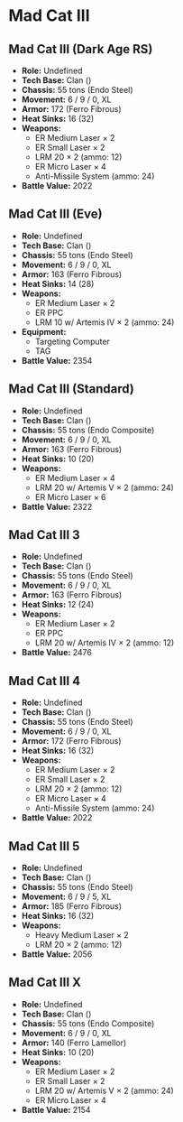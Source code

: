 # Mad Cat III
## Mad Cat III (Dark Age RS)
- **Role:** Undefined
- **Tech Base:** Clan ()
- **Chassis:** 55 tons (Endo Steel)
- **Movement:** 6 / 9 / 0, XL
- **Armor:** 172 (Ferro Fibrous)
- **Heat Sinks:** 16 (32)
- **Weapons:**
  - ER Medium Laser × 2
  - ER Small Laser × 2
  - LRM 20 × 2 (ammo: 12)
  - ER Micro Laser × 4
  - Anti-Missile System (ammo: 24)
- **Battle Value:** 2022

## Mad Cat III (Eve)
- **Role:** Undefined
- **Tech Base:** Clan ()
- **Chassis:** 55 tons (Endo Steel)
- **Movement:** 6 / 9 / 0, XL
- **Armor:** 163 (Ferro Fibrous)
- **Heat Sinks:** 14 (28)
- **Weapons:**
  - ER Medium Laser × 2
  - ER PPC
  - LRM 10 w/ Artemis IV × 2 (ammo: 24)
- **Equipment:**
  - Targeting Computer
  - TAG
- **Battle Value:** 2354

## Mad Cat III (Standard)
- **Role:** Undefined
- **Tech Base:** Clan ()
- **Chassis:** 55 tons (Endo Composite)
- **Movement:** 6 / 9 / 0, XL
- **Armor:** 163 (Ferro Fibrous)
- **Heat Sinks:** 10 (20)
- **Weapons:**
  - ER Medium Laser × 4
  - LRM 20 w/ Artemis V × 2 (ammo: 24)
  - ER Micro Laser × 6
- **Battle Value:** 2322

## Mad Cat III 3
- **Role:** Undefined
- **Tech Base:** Clan ()
- **Chassis:** 55 tons (Endo Steel)
- **Movement:** 6 / 9 / 0, XL
- **Armor:** 163 (Ferro Fibrous)
- **Heat Sinks:** 12 (24)
- **Weapons:**
  - ER Medium Laser × 2
  - ER PPC
  - LRM 20 w/ Artemis IV × 2 (ammo: 12)
- **Battle Value:** 2476

## Mad Cat III 4
- **Role:** Undefined
- **Tech Base:** Clan ()
- **Chassis:** 55 tons (Endo Steel)
- **Movement:** 6 / 9 / 0, XL
- **Armor:** 172 (Ferro Fibrous)
- **Heat Sinks:** 16 (32)
- **Weapons:**
  - ER Medium Laser × 2
  - ER Small Laser × 2
  - LRM 20 × 2 (ammo: 12)
  - ER Micro Laser × 4
  - Anti-Missile System (ammo: 24)
- **Battle Value:** 2022

## Mad Cat III 5
- **Role:** Undefined
- **Tech Base:** Clan ()
- **Chassis:** 55 tons (Endo Steel)
- **Movement:** 6 / 9 / 5, XL
- **Armor:** 185 (Ferro Fibrous)
- **Heat Sinks:** 16 (32)
- **Weapons:**
  - Heavy Medium Laser × 2
  - LRM 20 × 2 (ammo: 12)
- **Battle Value:** 2056

## Mad Cat III X
- **Role:** Undefined
- **Tech Base:** Clan ()
- **Chassis:** 55 tons (Endo Composite)
- **Movement:** 6 / 9 / 0, XL
- **Armor:** 140 (Ferro Lamellor)
- **Heat Sinks:** 10 (20)
- **Weapons:**
  - ER Medium Laser × 2
  - ER Small Laser × 2
  - LRM 20 w/ Artemis V × 2 (ammo: 24)
  - ER Micro Laser × 4
- **Battle Value:** 2154

